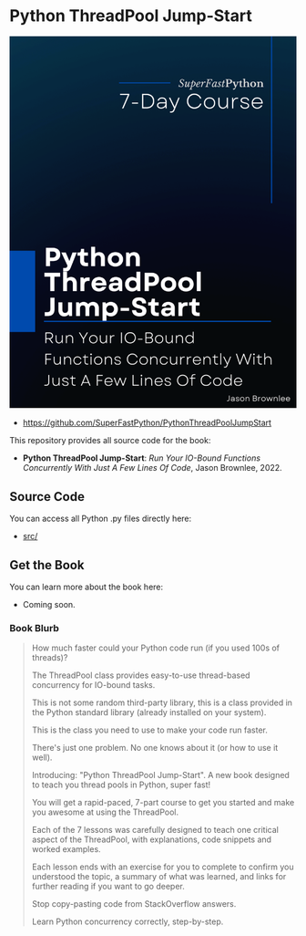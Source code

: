 # Python ThreadPool Jump-Start

![Python ThreadPool Jump-Start](cover.png)

* <https://github.com/SuperFastPython/PythonThreadPoolJumpStart>

This repository provides all source code for the book:

* **Python ThreadPool Jump-Start**: _Run Your IO-Bound Functions Concurrently With Just A Few Lines Of Code_, Jason Brownlee, 2022.


## Source Code
You can access all Python .py files directly here:

* [src/](src/)

## Get the Book

You can learn more about the book here:

* Coming soon.

### Book Blurb

> How much faster could your Python code run (if you used 100s of threads)?
>
> The ThreadPool class provides easy-to-use thread-based concurrency for IO-bound tasks.
>
> This is not some random third-party library, this is a class provided in the Python standard library (already installed on your system).
>
> This is the class you need to use to make your code run faster.
>
> There's just one problem. No one knows about it (or how to use it well).
>
> Introducing: "Python ThreadPool Jump-Start". A new book designed to teach you thread pools in Python, super fast!
>
> You will get a rapid-paced, 7-part course to get you started and make you awesome at using the ThreadPool.
>
> Each of the 7 lessons was carefully designed to teach one critical aspect of the ThreadPool, with explanations, code snippets and worked examples.
>
> Each lesson ends with an exercise for you to complete to confirm you understood the topic, a summary of what was learned, and links for further reading if you want to go deeper.
>
> Stop copy-pasting code from StackOverflow answers.
>
> Learn Python concurrency correctly, step-by-step.